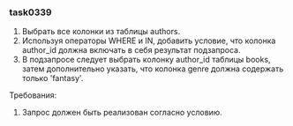 
### task0339

1. Выбрать все колонки из таблицы authors.
2. Используя операторы WHERE и IN, добавить условие, что колонка author_id должна включать в себя результат подзапроса.
3. В подзапросе следует выбрать колонку author_id таблицы books, затем дополнительно указать, что колонка genre должна содержать только &#39;fantasy&#39;.


Требования:
1.	Запрос должен быть реализован согласно условию.


